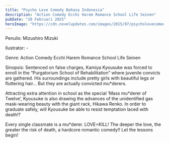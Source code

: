 ```yaml
---
title: "Psycho Love Comedy Bahasa Indonesia"
description: "Action Comedy Ecchi Harem Romance School Life Seinen"
pubDate: "28 Februari 2025"
heroImage: "https://cdn.novelupdates.com/images/2015/07/psycholovecomedyjpg.jpg"
---
```


Penulis: Mizushiro Mizuki

Ilustrator: -

Genre: Action Comedy Ecchi Harem Romance School Life Seinen

Sinopsis: Sentenced on false charges, Kamiya Kyousuke was forced to enroll in the “Purgatorium School of Rehabilitation” where juvenile convicts are gathered. His surroundings include pretty girls with beautiful legs or fluttering hair… But they are actually convicted mu*derers.

Attracting extra attention in school as the special ‘Mass mu*derer of Twelve’, Kyousuke is also drawing the advances of the unidentified gas mask-wearing beauty with the giant rack, Hikawa Renko. In order to graduate safely, will Kyousuke be able to resist temptation laced with death!?

Every single classmate is a mu*derer. LOVE=KILL! The deeper the love, the greater the risk of death, a hardcore romantic comedy!! Let the lessons begin!

